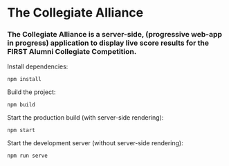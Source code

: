 # The Collegiate Alliance
### The Collegiate Alliance is a server-side, (progressive web-app in progress) application to display live score results for the FIRST Alumni Collegiate Competition.

Install dependencies:

```
npm install
```

Build the project:
```
npm build
```

Start the production build (with server-side rendering):

```
npm start
```

Start the development server (without server-side rendering):
```
npm run serve
```
